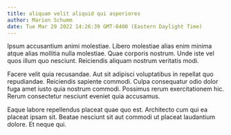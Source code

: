 ```yaml
---
title: aliquam velit aliquid qui asperiores
author: Marion Schumm
date: Tue Mar 29 2022 14:26:39 GMT-0400 (Eastern Daylight Time)
---
```

Ipsum accusantium animi molestiae. Libero molestiae alias enim minima atque alias mollitia nulla molestiae. Quae corporis nostrum. Unde iste vel quos illum quo nesciunt. Reiciendis aliquam nostrum veritatis modi.

 Facere velit quia recusandae. Aut sit adipisci voluptatibus in repellat quo repudiandae. Reiciendis sapiente commodi. Culpa consequatur odio dolor fuga amet iusto quia nostrum commodi. Possimus rerum exercitationem hic. Rerum consectetur nesciunt eveniet quia accusamus.

 Eaque labore repellendus placeat quae quo est. Architecto cum qui ea placeat ipsam sit. Beatae nesciunt sit aut commodi ut placeat laudantium dolore. Et neque qui.